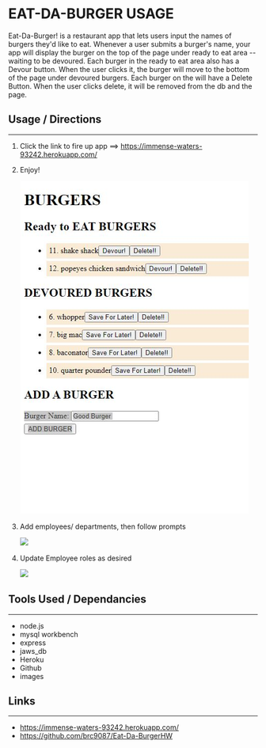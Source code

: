 # EAT-DA-BURGER USAGE
Eat-Da-Burger! is a restaurant app that lets users input the names of burgers they'd like to eat.
Whenever a user submits a burger's name, your app will display the burger on the top of the page under ready to eat area -- waiting to be devoured.
Each burger in the ready to eat area also has a Devour button. When the user clicks it, the burger will move to the bottom of the page under devoured burgers.
Each burger on the will have a Delete Button. When the user clicks delete, it will be removed from the db and the page.


## Usage / Directions
---
1. Click the link to fire up app ==> https://immense-waters-93242.herokuapp.com/
2. Enjoy! 

    ![](./assets/AddBurger.JPG)

3. Add employees/ departments, then follow prompts

    ![](./images/AddEmployee.JPG)
    
4. Update Employee roles as desired 

    ![](./images/UpdateEmployee.JPG)


## Tools Used / Dependancies
---
* node.js
* mysql workbench
* express
* jaws_db
* Heroku 
* Github 
* images 

## Links 
---
* https://immense-waters-93242.herokuapp.com/
* https://github.com/brc9087/Eat-Da-BurgerHW

